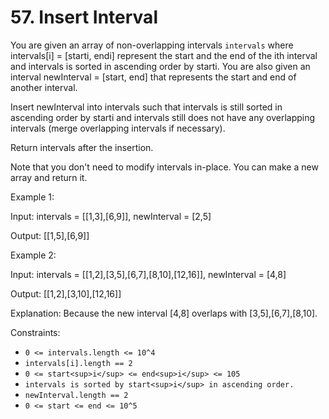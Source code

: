 # 57. Insert Interval

You are given an array of non-overlapping intervals `intervals` where intervals[i] = [starti, endi] represent the start
and the end of the ith interval and intervals is sorted in ascending order by starti. You are also given an interval
newInterval = [start, end] that represents the start and end of another interval.

Insert newInterval into intervals such that intervals is still sorted in ascending order by starti and intervals still
does not have any overlapping intervals (merge overlapping intervals if necessary).

Return intervals after the insertion.

Note that you don't need to modify intervals in-place. You can make a new array and return it.

Example 1:

Input: intervals = [[1,3],[6,9]], newInterval = [2,5]

Output: [[1,5],[6,9]]

Example 2:

Input: intervals = [[1,2],[3,5],[6,7],[8,10],[12,16]], newInterval = [4,8]

Output: [[1,2],[3,10],[12,16]]

Explanation: Because the new interval [4,8] overlaps with [3,5],[6,7],[8,10].

Constraints:

- `0 <= intervals.length <= 10^4`
- `intervals[i].length == 2`
- `0 <= start<sup>i</sup> <= end<sup>i</sup> <= 105`
- `intervals is sorted by start<sup>i</sup> in ascending order.`
- `newInterval.length == 2`
- `0 <= start <= end <= 10^5`




